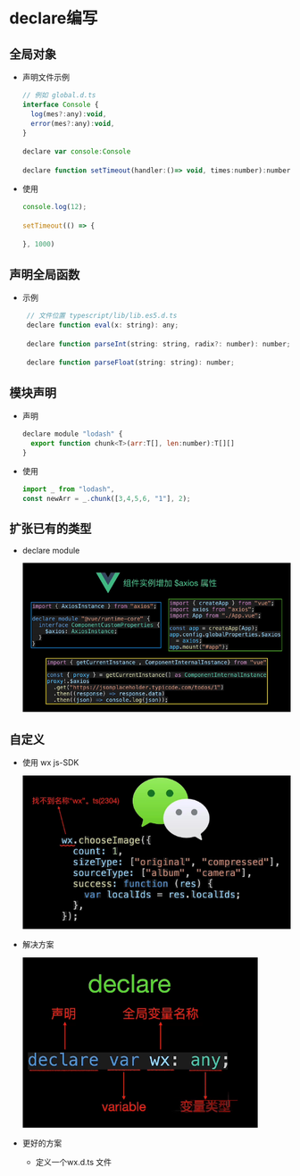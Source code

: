 # declare编写

## 全局对象

+ 声明文件示例

  ```js
  // 例如 global.d.ts
  interface Console {
    log(mes?:any):void,
    error(mes?:any):void,
  }

  declare var console:Console

  declare function setTimeout(handler:()=> void, times:number):number
  ```

+ 使用

  ```js
  console.log(12);

  setTimeout(() => {

  }, 1000)
  ```

## 声明全局函数

+ 示例

   ```js
    // 文件位置 typescript/lib/lib.es5.d.ts
    declare function eval(x: string): any;

    declare function parseInt(string: string, radix?: number): number;

    declare function parseFloat(string: string): number;
    ```

## 模块声明

+ 声明

  ```js
  declare module "lodash" {
    export function chunk<T>(arr:T[], len:number):T[][]
  }
  ```

+ 使用

  ```js
  import _ from "lodash",
  const newArr = _.chunk([3,4,5,6, "1"], 2);
  ```

## 扩张已有的类型

+ declare module

  ![declare module](image/image3.png)

## 自定义

+ 使用 wx js-SDK

  ![wx js-SDK](image/image2.png)

+ 解决方案

  ![image1](image/image1.png)

+ 更好的方案

  + 定义一个wx.d.ts 文件
